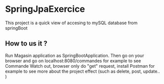 # SpringJpaExercice
This project is a quick view of accesing to mySQL database from springBoot

## How to us it ? 

Run Magasin application as SpringBootApplication. Then go on your browser and go on localhost:8080/commandes for example to see Commande
Watch out, browser only do "get" request, install Postman for example to see more about the project effect (such as delete, post, update.. )
